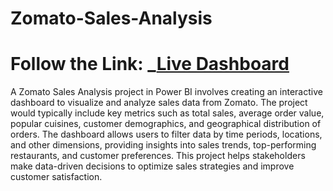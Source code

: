# Zomato-Sales-Analysis

# Follow the Link: _[Live Dashboard](https://app.powerbi.com/view?r=eyJrIjoiZDE0ZjE3MzctMjFkMC00N2I5LTgxYzUtMWM4MDI4YzNhMzBkIiwidCI6ImM2ZTU0OWIzLTVmNDUtNDAzMi1hYWU5LWQ0MjQ0ZGM1YjJjNCJ9)

A Zomato Sales Analysis project in Power BI involves creating an interactive dashboard to visualize and analyze sales data from Zomato. The project would typically include key metrics such as total sales, average order value, popular cuisines, customer demographics, and geographical distribution of orders. The dashboard allows users to filter data by time periods, locations, and other dimensions, providing insights into sales trends, top-performing restaurants, and customer preferences. This project helps stakeholders make data-driven decisions to optimize sales strategies and improve customer satisfaction.

